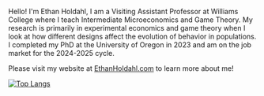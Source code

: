 Hello! I'm Ethan Holdahl, I am a Visiting Assistant Professor at Williams College where I teach Intermediate Microeconomics and Game Theory. My research is primarily in experimental economics and game theory when I look at how different designs affect the evolution of behavior in populations. I completed my PhD at the University of Oregon in 2023 and am on the job market for the 2024-2025 cycle. 

Please visit my website at [EthanHoldahl.com](https://ethanholdahl.com/) to learn more about me!


[![Top Langs](https://github-readme-stats.vercel.app/api/top-langs/?username=ethanholdahl&exclude_repo=oTree-Demos,oTree&title_color=004623&text_color=462300&bg_color=FFFFF&border_color=004623&icon_color=330046&hide=Procfile&langs_count=6&layout=compact)](https://github.com/ethanholdahl)

<!--
**ethanholdahl/ethanholdahl** is a ✨ _special_ ✨ repository because its `README.md` (this file) appears on your GitHub profile.

Here are some ideas to get you started:

- 🔭 I’m currently working on ...
- 🌱 I’m currently learning ...
- 👯 I’m looking to collaborate on ...
- 🤔 I’m looking for help with ...
- 💬 Ask me about ...
- 📫 How to reach me: ...
- 😄 Pronouns: ...
- ⚡ Fun fact: ...
-->
